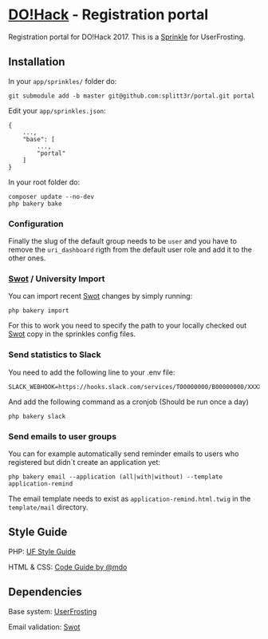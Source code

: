 # [DO!Hack](https://dohack.io) - Registration portal
Registration portal for DO!Hack 2017. This is a [Sprinkle](https://learn.userfrosting.com/sprinkles/introduction) for UserFrosting.

## Installation
In your `app/sprinkles/` folder do:
```
git submodule add -b master git@github.com:splitt3r/portal.git portal
```
Edit your `app/sprinkles.json`:
```
{
    ...,
    "base": [
        ...,
        "portal"
    ]
}
```
In your root folder do:
```
composer update --no-dev
php bakery bake
```

### Configuration
Finally the slug of the default group needs to be `user` and you have to remove the `uri_dashboard` rigth from the default user role and add it to the other ones.

### [Swot](https://github.com/JetBrains/swot) / University Import
You can import recent [Swot](https://github.com/JetBrains/swot) changes by simply running:
```
php bakery import
```
For this to work you need to specify the path to your locally checked out [Swot](https://github.com/JetBrains/swot) copy in the sprinkles config files.

### Send statistics to Slack
You need to add the following line to your .env file:
```
SLACK_WEBHOOK=https://hooks.slack.com/services/T00000000/B00000000/XXXXXXXXXXXXXXXXXXXXXXXX
```
And add the following command as a cronjob (Should be run once a day)
```
php bakery slack
```

### Send emails to user groups
You can for example automatically send reminder emails to users who registered but didn´t create an application yet:
```
php bakery email --application (all|with|without) --template application-remind
```
The email template needs to exist as `application-remind.html.twig` in the `template/mail` directory.

## Style Guide
PHP: [UF Style Guide](https://github.com/userfrosting/UserFrosting/blob/master/STYLE-GUIDE.md) 

HTML & CSS: [Code Guide by @mdo](http://codeguide.co/)

## Dependencies
Base system: [UserFrosting](https://github.com/userfrosting/UserFrosting)

Email validation: [Swot](https://github.com/JetBrains/swot)
